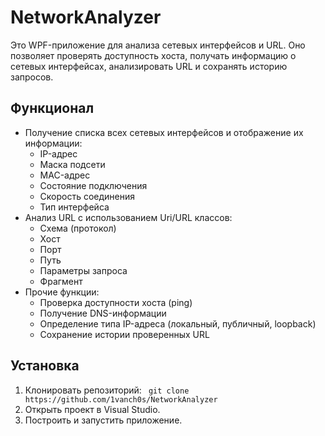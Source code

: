 # NetworkAnalyzer

Это WPF-приложение для анализа сетевых интерфейсов и URL. Оно позволяет проверять доступность хоста, получать информацию о сетевых интерфейсах, анализировать URL и сохранять историю запросов.

## Функционал

- Получение списка всех сетевых интерфейсов и отображение их информации:
  - IP-адрес
  - Маска подсети
  - MAC-адрес
  - Состояние подключения
  - Скорость соединения
  - Тип интерфейса
- Анализ URL с использованием Uri/URL классов:
  - Схема (протокол)
  - Хост
  - Порт
  - Путь
  - Параметры запроса
  - Фрагмент
- Прочие функции:
  - Проверка доступности хоста (ping)
  - Получение DNS-информации
  - Определение типа IP-адреса (локальный, публичный, loopback)
  - Сохранение истории проверенных URL

## Установка

1. Клонировать репозиторий:
``` git clone https://github.com/1vanch0s/NetworkAnalyzer```
2. Открыть проект в Visual Studio.
3. Построить и запустить приложение.
